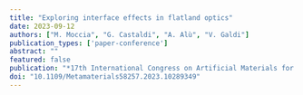 ```yaml
---
title: "Exploring interface effects in flatland optics"
date: 2023-09-12
authors: ["M. Moccia", "G. Castaldi", "A. Alù", "V. Galdi"]
publication_types: ['paper-conference']
abstract: ""
featured: false
publication: "*17th International Congress on Artificial Materials for Novel Wave Phenomena (METAMATERIALS)*"
doi: "10.1109/Metamaterials58257.2023.10289349"
---
```

